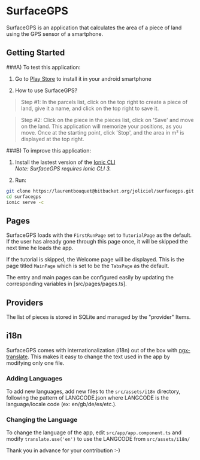 # SurfaceGPS 

SurfaceGPS is an application that calculates the area of a piece of land using the GPS sensor of a smartphone.

## Getting Started

###A) To test this application:

1. Go to [Play Store](https://play.google.com/store/apps/details?id=fr.joliciel.surfacegps) to install it in your android smartphone

2. How to use SurfaceGPS?

> Step #1:
> In the parcels list, click on the top right to create a piece of land, give it a name, and click on the top right to save it.

> Step #2:
> Click on the piece in the pieces list, click on 'Save' and move on the land.
> This application will memorize your positions, as you move.
> Once at the starting point, click 'Stop', and the area in m² is displayed at the top right.

###B) To improve this application:

1. Install the lastest version of the 
[Ionic CLI](https://ionicframework.com/docs/cli/)  
_Note: SurfaceGPS requires Ionic CLI 3._

2. Run:
```bash
git clone https://laurentbouquet@bitbucket.org/joliciel/surfacegps.git
cd surfacegps
ionic serve -c
```


## Pages

SurfaceGPS loads with the `FirstRunPage` set to `TutorialPage` as the default. If the user has already gone through this page once, it will be skipped the next time he loads the app.

If the tutorial is skipped, the Welcome page will be displayed. This is the page titled `MainPage` which is set to be the `TabsPage` as the default.

The entry and main pages can be configured easily by updating the corresponding variables in [src/pages/pages.ts].


## Providers

The list of pieces is stored in SQLite and managed by the "provider" Items. 


## i18n

SurfaceGPS comes with internationalization (i18n) out of the box with [ngx-translate](https://github.com/ngx-translate/core). This makes it easy to change the text used in the app by modifying only one file. 


### Adding Languages

To add new languages, add new files to the `src/assets/i18n` directory, following the pattern of LANGCODE.json where LANGCODE is the language/locale code (ex: en/gb/de/es/etc.).


### Changing the Language

To change the language of the app, edit `src/app/app.component.ts` and modify `translate.use('en')` to use the LANGCODE from `src/assets/i18n/`


Thank you in advance for your contribution :-)


